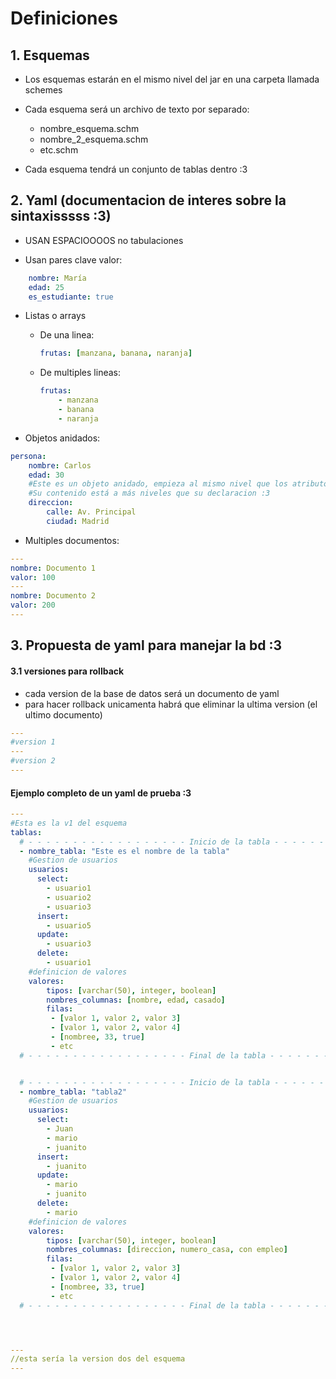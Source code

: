 # Definiciones

## 1. Esquemas
 - Los esquemas estarán en el mismo nivel del jar en una carpeta llamada schemes
 - Cada esquema será un archivo de texto por separado:
    + nombre_esquema.schm
    + nombre_2_esquema.schm
    + etc.schm

 - Cada esquema tendrá un conjunto de tablas dentro :3


 ## 2. Yaml (documentacion de interes sobre la sintaxisssss :3) 

- USAN ESPACIOOOOS no tabulaciones

- Usan pares clave valor:
```yaml
    nombre: María
    edad: 25
    es_estudiante: true
```

- Listas o arrays
    + De una linea:
        ```yaml
        frutas: [manzana, banana, naranja]
        ```

    + De multiples lineas:
        ```yaml
        frutas:
            - manzana
            - banana
            - naranja
        ```

- Objetos anidados:
```yaml
persona:
    nombre: Carlos
    edad: 30
    #Este es un objeto anidado, empieza al mismo nivel que los atributor anteriores 
    #Su contenido está a más niveles que su declaracion :3
    direccion: 
        calle: Av. Principal
        ciudad: Madrid
```

- Multiples documentos:
```yaml
---
nombre: Documento 1
valor: 100
---
nombre: Documento 2
valor: 200
---
```


## 3. Propuesta de yaml para manejar la bd :3
#### 3.1 versiones para rollback
- cada version de la base de datos será un documento de yaml
- para hacer rollback unicamenta habrá que eliminar la ultima version (el ultimo documento)

```yaml
---
#version 1
---
#version 2
---
```
#### Ejemplo completo de un yaml de prueba :3

```yaml
---
#Esta es la v1 del esquema
tablas: 
  # - - - - - - - - - - - - - - - - - - Inicio de la tabla - - - - - - - - - - - - - - - - - -
  - nombre_tabla: "Este es el nombre de la tabla"
    #Gestion de usuarios
    usuarios:
      select: 
        - usuario1
        - usuario2
        - usuario3
      insert:
        - usuario5
      update:
        - usuario3
      delete:
        - usuario1
    #definicion de valores
    valores:
        tipos: [varchar(50), integer, boolean]
        nombres_columnas: [nombre, edad, casado]
        filas: 
         - [valor 1, valor 2, valor 3]
         - [valor 1, valor 2, valor 4]
         - [nombree, 33, true]
         - etc
  # - - - - - - - - - - - - - - - - - - Final de la tabla - - - - - - - - - - - - - - - - - -


  # - - - - - - - - - - - - - - - - - - Inicio de la tabla - - - - - - - - - - - - - - - - - -
  - nombre_tabla: "tabla2"
    #Gestion de usuarios
    usuarios:
      select: 
        - Juan
        - mario
        - juanito
      insert:
        - juanito
      update:
        - mario
        - juanito
      delete:
        - mario
    #definicion de valores
    valores:
        tipos: [varchar(50), integer, boolean]
        nombres_columnas: [direccion, numero_casa, con empleo]
        filas: 
         - [valor 1, valor 2, valor 3]
         - [valor 1, valor 2, valor 4]
         - [nombree, 33, true]
         - etc
  # - - - - - - - - - - - - - - - - - - Final de la tabla - - - - - - - - - - - - - - - - - -




--- 
//esta sería la version dos del esquema
---

```